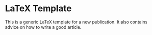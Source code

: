 # LaTeX Template

This is a generic LaTeX template for a new publication. 
It also contains advice on how to write a good article. 
